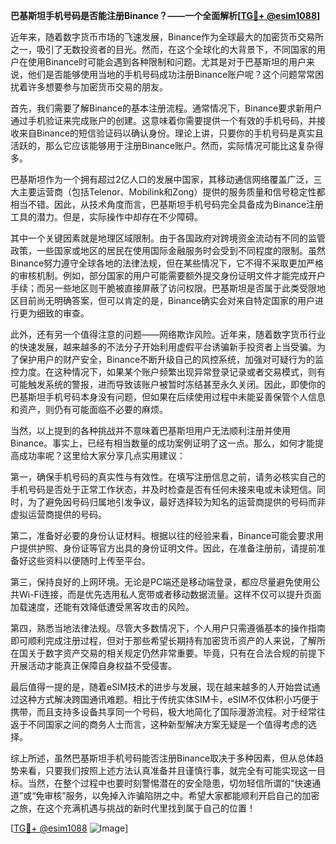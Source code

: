 **巴基斯坦手机号码是否能注册Binance？——一个全面解析[[TG💪+ @esim1088](https://t.me/s/esim1088)]**

近年来，随着数字货币市场的飞速发展，Binance作为全球最大的加密货币交易所之一，吸引了无数投资者的目光。然而，在这个全球化的大背景下，不同国家的用户在使用Binance时可能会遇到各种限制和问题。尤其是对于巴基斯坦的用户来说，他们是否能够使用当地的手机号码成功注册Binance账户呢？这个问题常常困扰着许多想要参与加密货币交易的朋友。

首先，我们需要了解Binance的基本注册流程。通常情况下，Binance要求新用户通过手机验证来完成账户的创建。这意味着你需要提供一个有效的手机号码，并接收来自Binance的短信验证码以确认身份。理论上讲，只要你的手机号码是真实且活跃的，那么它应该能够用于注册Binance账户。然而，实际情况可能比这复杂得多。

巴基斯坦作为一个拥有超过2亿人口的发展中国家，其移动通信网络覆盖广泛，三大主要运营商（包括Telenor、Mobilink和Zong）提供的服务质量和信号稳定性都相当不错。因此，从技术角度而言，巴基斯坦手机号码完全具备成为Binance注册工具的潜力。但是，实际操作中却存在不少障碍。

其中一个关键因素就是地理区域限制。由于各国政府对跨境资金流动有不同的监管政策，一些国家或地区的居民在使用国际金融服务时会受到不同程度的限制。虽然Binance努力遵守全球各地的法律法规，但在某些情况下，它不得不采取更加严格的审核机制。例如，部分国家的用户可能需要额外提交身份证明文件才能完成开户手续；而另一些地区则干脆被直接屏蔽了访问权限。巴基斯坦是否属于此类受限地区目前尚无明确答案，但可以肯定的是，Binance确实会对来自特定国家的用户进行更为细致的审查。

此外，还有另一个值得注意的问题——网络欺诈风险。近年来，随着数字货币行业的快速发展，越来越多的不法分子开始利用虚假平台诱骗新手投资者上当受骗。为了保护用户的财产安全，Binance不断升级自己的风控系统，加强对可疑行为的监控力度。在这种情况下，如果某个账户频繁出现异常登录记录或者交易模式，则有可能触发系统的警报，进而导致该账户被暂时冻结甚至永久关闭。因此，即使你的巴基斯坦手机号码本身没有问题，但如果在后续使用过程中未能妥善保管个人信息和资产，则仍有可能面临不必要的麻烦。

当然，以上提到的各种挑战并不意味着巴基斯坦用户无法顺利注册并使用Binance。事实上，已经有相当数量的成功案例证明了这一点。那么，如何才能提高成功率呢？这里给大家分享几点实用建议：

第一，确保手机号码的真实性与有效性。在填写注册信息之前，请务必核实自己的手机号码是否处于正常工作状态，并及时检查是否有任何未接来电或未读短信。同时，为了避免因号码归属地引发争议，最好选择较为知名的运营商提供的号码而非虚拟运营商提供的号码。

第二，准备好必要的身份认证材料。根据以往的经验来看，Binance可能会要求用户提供护照、身份证等官方出具的身份证明文件。因此，在准备注册前，请提前准备好这些资料以便随时上传至平台。

第三，保持良好的上网环境。无论是PC端还是移动端登录，都应尽量避免使用公共Wi-Fi连接，而是优先选用私人宽带或者移动数据流量。这样不仅可以提升页面加载速度，还能有效降低遭受黑客攻击的风险。

第四，熟悉当地法律法规。尽管大多数情况下，个人用户只需遵循基本的操作指南即可顺利完成注册过程，但对于那些希望长期持有加密货币资产的人来说，了解所在国关于数字资产交易的相关规定仍然非常重要。毕竟，只有在合法合规的前提下开展活动才能真正保障自身权益不受侵害。

最后值得一提的是，随着eSIM技术的进步与发展，现在越来越多的人开始尝试通过这种方式解决跨国通讯难题。相比于传统实体SIM卡，eSIM不仅体积小巧便于携带，而且支持多设备共享同一个号码，极大地简化了国际漫游流程。对于经常往返于不同国家之间的商务人士而言，这种新型解决方案无疑是一个值得考虑的选择。

综上所述，虽然巴基斯坦手机号码能否注册Binance取决于多种因素，但从总体趋势来看，只要我们按照上述方法认真准备并且谨慎行事，就完全有可能实现这一目标。当然，在整个过程中也要时刻警惕潜在的安全隐患，切勿轻信所谓的“快速通道”或“免审核”服务，以免掉入诈骗陷阱之中。希望大家都能顺利开启自己的加密之旅，在这个充满机遇与挑战的新时代里找到属于自己的位置！

[[TG💪+ @esim1088](https://t.me/s/esim1088) ![Image](https://i.postimg.cc/4NQfJmqS/Snipaste-2025-05-13-00-14-12.png)]